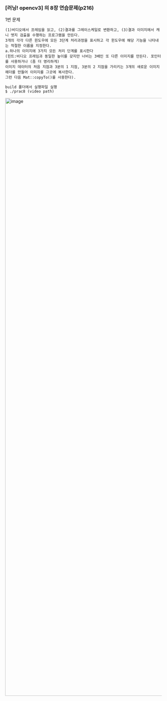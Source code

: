 ### [러닝! opencv3] 의 8장 연습문제(p216)  
1번 문제  
~~~
(1)비디오에서 프레임을 읽고, (2)결과를 그레이스케일로 변환하고, (3)결과 이미지에서 캐니 엣지 검출을 수행하는 프로그램을 만든다.  
3개의 각각 다른 윈도우에 모든 3단계 처리과정을 표시하고 각 윈도우에 해당 기능을 나타내는 적절한 이름을 지정한다.  
a.하나의 이미지에 3가지 모든 처리 단계를 표시한다  
(힌트:비디오 프레임과 동일한 높이를 갖지만 너비는 3배인 또 다른 이미지를 만든다. 포인터를 사용하거나 (좀 더 영리하게)
이미지 데이터의 처음 지점과 3분의 1 지점, 3분의 2 지점을 가리키는 3개의 새로운 이미지 헤더를 만들어 이미지를 그곳에 복사한다.  
그런 다음 Mat::copyTo()를 사용한다).
~~~

```
build 폴더에서 실행파일 실행
$ ./prac8 (video path)
```
<img width="1924" alt="image" src="https://github.com/silver7i/nsense/assets/77370836/c26c5ff0-535c-4a07-943b-3d852b571ba5">
